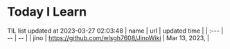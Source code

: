 # Today I Learn 
TIL list updated at 2023-03-27 02:03:48
| name | url | updated time |
| :--- | -- | -- |
| jino | https://github.com/wlsgh7608/JinoWiki | Mar 13, 2023, |
